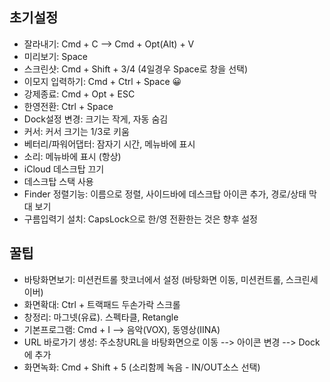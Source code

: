 ## 초기설정
- 잘라내기: Cmd + C --> Cmd + Opt(Alt) + V
- 미리보기: Space
- 스크린샷: Cmd + Shift + 3/4 (4일경우 Space로 창을 선택) 
- 이모지 입력하기: Cmd + Ctrl + Space 😀
- 강제종료: Cmd + Opt + ESC
- 한영전환: Ctrl + Space
- Dock설정 변경: 크기는 작게, 자동 숨김
- 커서: 커서 크기는 1/3로 키움
- 베터리/파워어댑터: 잠자기 시간, 메뉴바에 표시
- 소리: 메뉴바에 표시 (항상)
- iCloud 데스크탑 끄기
- 데스크탑 스택 사용
- Finder 정렬기능: 이름으로 정렬, 사이드바에 데스크탑 아이콘 추가, 경로/상태 막대 보기
- 구름입력기 설치: CapsLock으로 한/영 전환한는 것은 향후 설정

## 꿀팁
- 바탕화면보기: 미션컨트롤 핫코너에서 설정 (바탕화면 이동, 미션컨트롤, 스크린세이버)
- 화면확대: Ctrl + 트랙패드 두손가락 스크롤
- 창정리: 마그넷(유료). 스펙타클, Retangle
- 기본프로그램: Cmd + I --> 음악(VOX), 동영상(IINA)
- URL 바로가기 생성: 주소창URL을 바탕화면으로 이동 --> 아이콘 변경 --> Dock에 추가 
- 화면녹화: Cmd + Shift + 5 (소리함께 녹음 - IN/OUT소스 선택)

